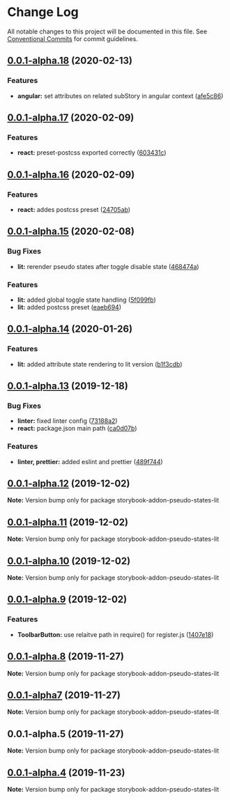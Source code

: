 # Change Log

All notable changes to this project will be documented in this file.
See [Conventional Commits](https://conventionalcommits.org) for commit guidelines.

## [0.0.1-alpha.18](https://github.com/Ergosign/storybook-addon-pseudo-states/compare/v0.0.1-alpha.17...v0.0.1-alpha.18) (2020-02-13)

### Features

- **angular:** set attributes on related subStory in angular context ([afe5c86](https://github.com/Ergosign/storybook-addon-pseudo-states/commit/afe5c864183ea73d49e1d4d4ec5ffc70ab73d0df))

## [0.0.1-alpha.17](https://github.com/Ergosign/storybook-addon-pseudo-states/compare/v0.0.1-alpha.16...v0.0.1-alpha.17) (2020-02-09)

### Features

- **react:** preset-postcss exported correctly ([603431c](https://github.com/Ergosign/storybook-addon-pseudo-states/commit/603431cffa64065bbf22b4d589dc552b1d91b726))

## [0.0.1-alpha.16](https://github.com/Ergosign/storybook-addon-pseudo-states/compare/v0.0.1-alpha.15...v0.0.1-alpha.16) (2020-02-09)

### Features

- **react:** addes postcss preset ([24705ab](https://github.com/Ergosign/storybook-addon-pseudo-states/commit/24705ab67825005088baf828d91a3e302d9fb0ff))

## [0.0.1-alpha.15](https://github.com/Ergosign/storybook-addon-pseudo-states/compare/v0.0.1-alpha.14...v0.0.1-alpha.15) (2020-02-08)

### Bug Fixes

- **lit:** rerender pseudo states after toggle disable state ([468474a](https://github.com/Ergosign/storybook-addon-pseudo-states/commit/468474ad5e39421b87ffa1cab37eb1e276420db3))

### Features

- **lit:** added global toggle state handling ([5f099fb](https://github.com/Ergosign/storybook-addon-pseudo-states/commit/5f099fb15016c5fe3c997f254d3db2c2c778e0e2))
- **lit:** added postcss preset ([eaeb694](https://github.com/Ergosign/storybook-addon-pseudo-states/commit/eaeb6944a358c1a757edabe2a7fa358c360cd4b9))

## [0.0.1-alpha.14](https://github.com/Ergosign/storybook-addon-pseudo-states/compare/v0.0.1-alpha.13...v0.0.1-alpha.14) (2020-01-26)

### Features

- **lit:** added attribute state rendering to lit version ([b1f3cdb](https://github.com/Ergosign/storybook-addon-pseudo-states/commit/b1f3cdb98ac32bbf62d6fc48f51783e9f39dc7da))

## [0.0.1-alpha.13](https://github.com/Ergosign/storybook-addon-pseudo-states/compare/v0.0.1-alpha.12...v0.0.1-alpha.13) (2019-12-18)

### Bug Fixes

- **linter:** fixed linter config ([73188a2](https://github.com/Ergosign/storybook-addon-pseudo-states/commit/73188a23aeeee930d8ab2c0f646690284f2ffd83))
- **react:** package.json main path ([ca0d07b](https://github.com/Ergosign/storybook-addon-pseudo-states/commit/ca0d07b652f184b0f3eda99583cad22b1e4609c8))

### Features

- **linter, prettier:** added eslint and prettier ([489f744](https://github.com/Ergosign/storybook-addon-pseudo-states/commit/489f744d4208bac1fcaaba38232d5093a8997fb2))

## [0.0.1-alpha.12](https://github.com/Ergosign/storybook-addon-pseudo-states/compare/v0.0.1-alpha.11...v0.0.1-alpha.12) (2019-12-02)

**Note:** Version bump only for package storybook-addon-pseudo-states-lit

## [0.0.1-alpha.11](https://github.com/Ergosign/storybook-addon-pseudo-states/compare/v0.0.1-alpha.10...v0.0.1-alpha.11) (2019-12-02)

**Note:** Version bump only for package storybook-addon-pseudo-states-lit

## [0.0.1-alpha.10](https://github.com/Ergosign/storybook-addon-pseudo-states/compare/v0.0.1-alpha.9...v0.0.1-alpha.10) (2019-12-02)

**Note:** Version bump only for package storybook-addon-pseudo-states-lit

## [0.0.1-alpha.9](https://github.com/Ergosign/storybook-addon-pseudo-states/compare/v0.0.1-alpha.8...v0.0.1-alpha.9) (2019-12-02)

### Features

- **ToolbarButton:** use relaitve path in require() for register.js ([1407e18](https://github.com/Ergosign/storybook-addon-pseudo-states/commit/1407e184447a0a7f639bbd37f526dff71dbb7a05))

## [0.0.1-alpha.8](https://github.com/Ergosign/storybook-addon-pseudo-states/compare/v0.0.1-alpha7...v0.0.1-alpha.8) (2019-11-27)

**Note:** Version bump only for package storybook-addon-pseudo-states-lit

## [0.0.1-alpha7](https://github.com/Ergosign/storybook-addon-pseudo-states/compare/v0.0.1-alpha.5...v0.0.1-alpha7) (2019-11-27)

**Note:** Version bump only for package storybook-addon-pseudo-states-lit

## 0.0.1-alpha.5 (2019-11-27)

**Note:** Version bump only for package storybook-addon-pseudo-states-lit

## [0.0.1-alpha.4](https://github.com/Ergosign/storybook-addon-pseudo-states/compare/v0.0.1-alpha.3...v0.0.1-alpha.4) (2019-11-23)

**Note:** Version bump only for package storybook-addon-pseudo-states-lit
